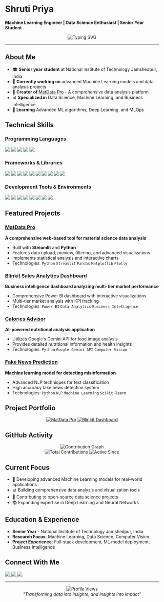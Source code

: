 # Shruti Priya

**Machine Learning Engineer | Data Science Enthusiast | Senior Year Student**

<div align="center">
  <img src="https://readme-typing-svg.herokuapp.com?font=Fira+Code&pause=1000&color=2196F3&center=true&vCenter=true&width=500&lines=Building+Machine+Learning+Models;Data+Science+%26+Analytics;Python+Developer;Senior+Year+at+NIT+Jamshedpur" alt="Typing SVG" />
</div>

---

## About Me

- 🎓 **Senior year student** at National Institute of Technology Jamshedpur, India
- 🔬 **Currently working on** advanced Machine Learning models and data analysis projects
- 💼 **Creator of** [MatData Pro](https://github.com/shruti23-ui/MatData_Pro) - A comprehensive data analysis platform
- 📊 **Specialized in** Data Science, Machine Learning, and Business Intelligence
- 🌱 **Learning** Advanced ML algorithms, Deep Learning, and MLOps

## Technical Skills

### Programming Languages
<div align="left">
  <img src="https://img.shields.io/badge/Python-3776AB?style=for-the-badge&logo=python&logoColor=white" />
  <img src="https://img.shields.io/badge/C-00599C?style=for-the-badge&logo=c&logoColor=white" />
  <img src="https://img.shields.io/badge/MySQL-4479A1?style=for-the-badge&logo=mysql&logoColor=white" />
  <img src="https://img.shields.io/badge/HTML5-E34F26?style=for-the-badge&logo=html5&logoColor=white" />
  <img src="https://img.shields.io/badge/CSS3-1572B6?style=for-the-badge&logo=css3&logoColor=white" />
</div>

### Frameworks & Libraries
<div align="left">
  <img src="https://img.shields.io/badge/React-20232A?style=for-the-badge&logo=react&logoColor=61DAFB" />
  <img src="https://img.shields.io/badge/Streamlit-FF4B4B?style=for-the-badge&logo=streamlit&logoColor=white" />
  <img src="https://img.shields.io/badge/FastAPI-009688?style=for-the-badge&logo=fastapi&logoColor=white" />
  <img src="https://img.shields.io/badge/pandas-150458?style=for-the-badge&logo=pandas&logoColor=white" />
  <img src="https://img.shields.io/badge/NumPy-013243?style=for-the-badge&logo=numpy&logoColor=white" />
  <img src="https://img.shields.io/badge/Matplotlib-11557c?style=for-the-badge&logo=matplotlib&logoColor=white" />
  <img src="https://img.shields.io/badge/scikit_learn-F7931E?style=for-the-badge&logo=scikit-learn&logoColor=white" />
  <img src="https://img.shields.io/badge/TensorFlow-FF6F00?style=for-the-badge&logo=tensorflow&logoColor=white" />
  <img src="https://img.shields.io/badge/PyTorch-EE4C2C?style=for-the-badge&logo=pytorch&logoColor=white" />
  <img src="https://img.shields.io/badge/YOLO-00FFFF?style=for-the-badge&logo=yolo&logoColor=black" />
</div>

### Development Tools & Environments
<div align="left">
  <img src="https://img.shields.io/badge/GitHub-181717?style=for-the-badge&logo=github&logoColor=white" />
  <img src="https://img.shields.io/badge/VS_Code-007ACC?style=for-the-badge&logo=visual-studio-code&logoColor=white" />
  <img src="https://img.shields.io/badge/Kaggle-20BEFF?style=for-the-badge&logo=kaggle&logoColor=white" />
  <img src="https://img.shields.io/badge/Google_Colab-F9AB00?style=for-the-badge&logo=google-colab&logoColor=white" />
  <img src="https://img.shields.io/badge/Jupyter-F37626?style=for-the-badge&logo=jupyter&logoColor=white" />
  <img src="https://img.shields.io/badge/Spyder-838485?style=for-the-badge&logo=spyder-ide&logoColor=white" />
  <img src="https://img.shields.io/badge/Anaconda-44A833?style=for-the-badge&logo=anaconda&logoColor=white" />
  <img src="https://img.shields.io/badge/Microsoft_Excel-217346?style=for-the-badge&logo=microsoft-excel&logoColor=white" />
</div>

## Featured Projects

### [MatData Pro](https://github.com/shruti23-ui/MatData_Pro)
**A comprehensive web-based tool for material science data analysis**
- Built with **Streamlit** and **Python**
- Features data upload, preview, filtering, and advanced visualizations
- Implements statistical analysis and interactive charts
- Technologies: `Python` `Streamlit` `Pandas` `Matplotlib` `Plotly`

### [Blinkit Sales Analytics Dashboard](https://github.com/shruti23-ui/blinkit-powerbi-dashboard)
**Business intelligence dashboard analyzing multi-tier market performance**
- Comprehensive Power BI dashboard with interactive visualizations
- Multi-tier market analysis with KPI tracking
- Technologies: `Power BI` `Data Analytics` `Business Intelligence`

### [Calories Advisor](https://github.com/shruti23-ui/calories-advisor)
**AI-powered nutritional analysis application**
- Utilizes Google's Gemini API for food image analysis
- Provides detailed nutritional information and health insights
- Technologies: `Python` `Google Gemini API` `Computer Vision`

### [Fake News Prediction](https://github.com/shruti23-ui/fake-news-prediction)
**Machine learning model for detecting misinformation**
- Advanced NLP techniques for text classification
- High accuracy fake news detection system
- Technologies: `Python` `NLP` `Machine Learning` `Scikit-learn`

## Project Portfolio

<div align="center">
  
[![MatData Pro](https://github-readme-stats.vercel.app/api/pin/?username=shruti23-ui&repo=MatData_Pro&theme=github_dark)](https://github.com/shruti23-ui/MatData_Pro)
[![Blinkit Dashboard](https://github-readme-stats.vercel.app/api/pin/?username=shruti23-ui&repo=blinkit-powerbi-dashboard&theme=github_dark)](https://github.com/shruti23-ui/blinkit-powerbi-dashboard)

</div>

## GitHub Activity

<div align="center">
  <img src="https://github-readme-activity-graph.vercel.app/graph?username=shruti23-ui&theme=github-compact&bg_color=0d1117&color=58a6ff&line=58a6ff&point=f0f6fc&area=true&hide_border=true" alt="Contribution Graph" />
</div>

<div align="center">
  <img src="https://img.shields.io/badge/Total_Contributions-78-58a6ff?style=for-the-badge&logo=github&logoColor=white" alt="Total Contributions" />
  <img src="https://img.shields.io/badge/Active_Since-Jul_2023-58a6ff?style=for-the-badge&logo=calendar&logoColor=white" alt="Active Since" />
</div>

## Current Focus

- 🔬 Developing advanced Machine Learning models for real-world applications
- 📊 Building comprehensive data analysis and visualization tools
- 🚀 Contributing to open-source data science projects
- 📚 Expanding expertise in Deep Learning and Neural Networks

## Education & Experience

- **Senior Year** - National Institute of Technology Jamshedpur, India
- **Research Focus**: Machine Learning, Data Science, Computer Vision
- **Project Experience**: Full-stack development, ML model deployment, Business Intelligence

## Connect With Me

<div align="left">
  <a href="https://www.linkedin.com/in/shruti-priya3112/">
    <img src="https://img.shields.io/badge/LinkedIn-0077B5?style=for-the-badge&logo=linkedin&logoColor=white" />
  </a>
  <a href="https://github.com/shruti23-ui">
    <img src="https://img.shields.io/badge/GitHub-181717?style=for-the-badge&logo=github&logoColor=white" />
  </a>
  <a href="mailto:priyashruti3112@gmail.com">
    <img src="https://img.shields.io/badge/Email-D14836?style=for-the-badge&logo=gmail&logoColor=white" />
  </a>
</div>

---

<div align="center">
  <img src="https://komarev.com/ghpvc/?username=shruti23-ui&label=Profile%20views&color=0e75b6&style=flat" alt="Profile Views" />
</div>

<div align="center">
  <i>"Transforming data into insights, and insights into impact"</i>
</div>
